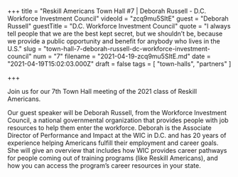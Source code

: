 +++
title = "Reskill Americans Town Hall #7 | Deborah Russell - D.C. Workforce Investment Council"
videoId = "zcq9mu5SItE"
guest = "Deborah Russell"
guestTitle = "D.C. Workforce Investment Council"
quote = "I always tell people that we are the best kept secret, but we shouldn’t be, because we provide a public opportunity and benefit for anybody who lives in the U.S."
slug = "town-hall-7-deborah-russell-dc-workforce-investment-council"
num = "7"
filename = "2021-04-19-zcq9mu5SItE.md"
date = "2021-04-19T15:02:03.000Z"
draft = false
tags = [ "town-halls", "partners" ]

+++

Join us for our 7th Town Hall meeting of the 2021 class of Reskill Americans.

Our guest speaker will be Deborah Russell, from the Workforce Investment Council, a national governmental organization that provides people with job resources to help them enter the workforce.  Deborah is the Associate Director of Performance and Impact at the WIC in D.C. and has 20 years of experience helping Americans fulfill their employment and career goals. She will give an overview that includes how WIC provides career pathways for people coming out of training programs (like Reskill Americans), and how you can access the program’s career resources in your state.
